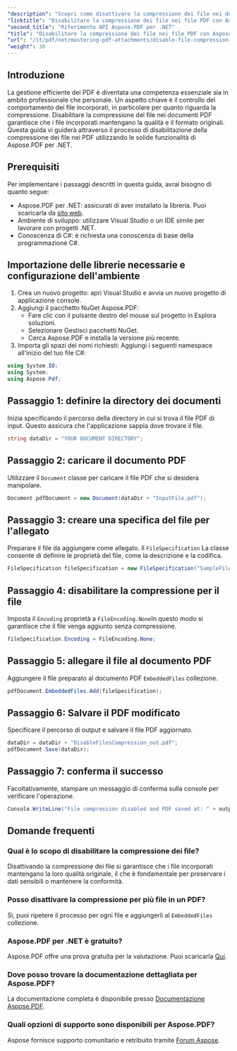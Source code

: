 ```yaml
---
"description": "Scopri come disattivare la compressione dei file nei documenti PDF utilizzando Aspose.PDF per .NET. Questo tutorial dettagliato ti guiderà passo dopo passo attraverso la procedura per garantire la corretta incorporazione dei file."
"linktitle": "Disabilitare la compressione dei file nei file PDF con Aspose.PDF per .NET"
"second_title": "Riferimento API Aspose.PDF per .NET"
"title": "Disabilitare la compressione dei file nei file PDF con Aspose.PDF per .NET"
"url": "/it/pdf/net/mastering-pdf-attachments/disable-file-compression-in-pdf-files/"
"weight": 30
---
```


## Introduzione

La gestione efficiente dei PDF è diventata una competenza essenziale sia in ambito professionale che personale. Un aspetto chiave è il controllo del comportamento dei file incorporati, in particolare per quanto riguarda la compressione. Disabilitare la compressione dei file nei documenti PDF garantisce che i file incorporati mantengano la qualità e il formato originali. Questa guida vi guiderà attraverso il processo di disabilitazione della compressione dei file nei PDF utilizzando le solide funzionalità di Aspose.PDF per .NET.

## Prerequisiti

Per implementare i passaggi descritti in questa guida, avrai bisogno di quanto segue:

- Aspose.PDF per .NET: assicurati di aver installato la libreria. Puoi scaricarla da [sito web](https://releases.aspose.com/pdf/net/).  
- Ambiente di sviluppo: utilizzare Visual Studio o un IDE simile per lavorare con progetti .NET.
- Conoscenza di C#: è richiesta una conoscenza di base della programmazione C#.

## Importazione delle librerie necessarie e configurazione dell'ambiente

1. Crea un nuovo progetto: apri Visual Studio e avvia un nuovo progetto di applicazione console.
2. Aggiungi il pacchetto NuGet Aspose.PDF:
   - Fare clic con il pulsante destro del mouse sul progetto in Esplora soluzioni.
   - Selezionare Gestisci pacchetti NuGet.
   - Cerca Aspose.PDF e installa la versione più recente.
3. Importa gli spazi dei nomi richiesti:
   Aggiungi i seguenti namespace all'inizio del tuo file C#:

```csharp
using System.IO;
using System;
using Aspose.Pdf;
```

## Passaggio 1: definire la directory dei documenti

Inizia specificando il percorso della directory in cui si trova il file PDF di input. Questo assicura che l'applicazione sappia dove trovare il file.

```csharp
string dataDir = "YOUR DOCUMENT DIRECTORY";
```

## Passaggio 2: caricare il documento PDF

Utilizzare il `Document` classe per caricare il file PDF che si desidera manipolare.

```csharp
Document pdfDocument = new Document(dataDir + "InputFile.pdf");
```

## Passaggio 3: creare una specifica del file per l'allegato

Preparare il file da aggiungere come allegato. Il `FileSpecification` La classe consente di definire le proprietà del file, come la descrizione e la codifica.

```csharp
FileSpecification fileSpecification = new FileSpecification("SampleFile.txt", "Sample text file");
```

## Passaggio 4: disabilitare la compressione per il file

Imposta il `Encoding` proprietà a `FileEncoding.None`In questo modo si garantisce che il file venga aggiunto senza compressione.

```csharp
fileSpecification.Encoding = FileEncoding.None;
```

## Passaggio 5: allegare il file al documento PDF

Aggiungere il file preparato al documento PDF `EmbeddedFiles` collezione.

```csharp
pdfDocument.EmbeddedFiles.Add(fileSpecification);
```

## Passaggio 6: Salvare il PDF modificato

Specificare il percorso di output e salvare il file PDF aggiornato.

```csharp
dataDir = dataDir + "DisableFilesCompression_out.pdf";
pdfDocument.Save(dataDir);
```

## Passaggio 7: conferma il successo

Facoltativamente, stampare un messaggio di conferma sulla console per verificare l'operazione.

```csharp
Console.WriteLine("File compression disabled and PDF saved at: " + outputFile);
```

## Domande frequenti

### Qual è lo scopo di disabilitare la compressione dei file?
Disattivando la compressione dei file si garantisce che i file incorporati mantengano la loro qualità originale, il che è fondamentale per preservare i dati sensibili o mantenere la conformità.

### Posso disattivare la compressione per più file in un PDF?
Sì, puoi ripetere il processo per ogni file e aggiungerli al `EmbeddedFiles` collezione.

### Aspose.PDF per .NET è gratuito?
Aspose.PDF offre una prova gratuita per la valutazione. Puoi scaricarla [Qui](https://releases.aspose.com/).

### Dove posso trovare la documentazione dettagliata per Aspose.PDF?
La documentazione completa è disponibile presso [Documentazione Aspose.PDF](https://reference.aspose.com/pdf/net/).

### Quali opzioni di supporto sono disponibili per Aspose.PDF?
Aspose fornisce supporto comunitario e retribuito tramite [Forum Aspose](https://forum.aspose.com/c/pdf/10).
